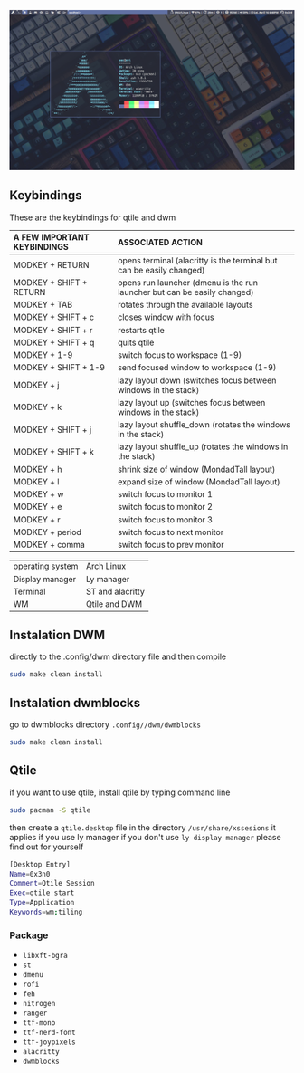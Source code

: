 ![](2022-04-16-184825_1366x768_scrot.png)

## Keybindings
These are the keybindings for qtile and dwm

| A FEW IMPORTANT KEYBINDINGS | ASSOCIATED ACTION                                                        |
|:--|:--
| MODKEY + RETURN             | opens terminal (alacritty is the terminal but can be easily changed)     |
| MODKEY + SHIFT + RETURN     | opens run launcher (dmenu is the run launcher but can be easily changed) |
| MODKEY + TAB                | rotates through the available layouts                                    |
| MODKEY + SHIFT + c          | closes window with focus                                                 |
| MODKEY + SHIFT + r          | restarts qtile                                                           |
| MODKEY + SHIFT + q          | quits qtile                                                              |
| MODKEY + 1-9                | switch focus to workspace (1-9)                                          |
| MODKEY + SHIFT + 1-9        | send focused window to workspace (1-9)                                   |
| MODKEY + j                  | lazy layout down (switches focus between windows in the stack)           |
| MODKEY + k                  | lazy layout up (switches focus between windows in the stack)             |
| MODKEY + SHIFT + j          | lazy layout shuffle_down (rotates the windows in the stack)              |
| MODKEY + SHIFT + k          | lazy layout shuffle_up (rotates the windows in the stack)                |
| MODKEY + h                  | shrink size of window (MondadTall layout)                                |
| MODKEY + l                  | expand size of window (MondadTall layout)                                |
| MODKEY + w                  | switch focus to monitor 1                                                |
| MODKEY + e                  | switch focus to monitor 2                                                |
| MODKEY + r                  | switch focus to monitor 3                                                |
| MODKEY + period             | switch focus to next monitor                                             |
| MODKEY + comma              | switch focus to prev monitor                                             |

|                             |                   |
|:--|:--
| operating system            | Arch Linux        |
| Display manager             | Ly manager        |
| Terminal                    | ST and alacritty  |
| WM                          | Qtile and DWM     |

## Instalation DWM
directly to the .config/dwm directory file and then compile
```bash
sudo make clean install
```

## Instalation dwmblocks
go to dwmblocks directory `.config//dwm/dwmblocks`
```bash
sudo make clean install
```

## Qtile
if you want to use qtile, install qtile by typing command line

```bash
sudo pacman -S qtile
```
then create a ```qtile.desktop``` file in the directory `/usr/share/xssesions` it applies if you use ly manager if you don't use `ly display manager` please find out for yourself

```bash
[Desktop Entry]
Name=0x3n0
Comment=Qtile Session
Exec=qtile start
Type=Application
Keywords=wm;tiling
```

### Package
+ `libxft-bgra`
+ `st`
+ `dmenu`
+ `rofi`
+ `feh`
+ `nitrogen`
+ `ranger`
+ `ttf-mono`
+ `ttf-nerd-font`
+ `ttf-joypixels`
+ `alacritty`
+ `dwmblocks`


